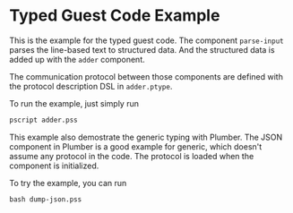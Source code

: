 # Typed Guest Code Example

This is the example for the typed guest code. The component `parse-input` parses the line-based text to structured data.
And the structured data is added up with the `adder` component.

The communication protocol between those components are defined with the protocol description DSL in `adder.ptype`.

To run the example, just simply run

```bash
pscript adder.pss
```

This example also demostrate the generic typing with Plumber. 
The JSON component in Plumber is a good example for generic, which doesn't assume any protocol in the code.
The protocol is loaded when the component is initialized.

To try the example, you can run

```
bash dump-json.pss
```
